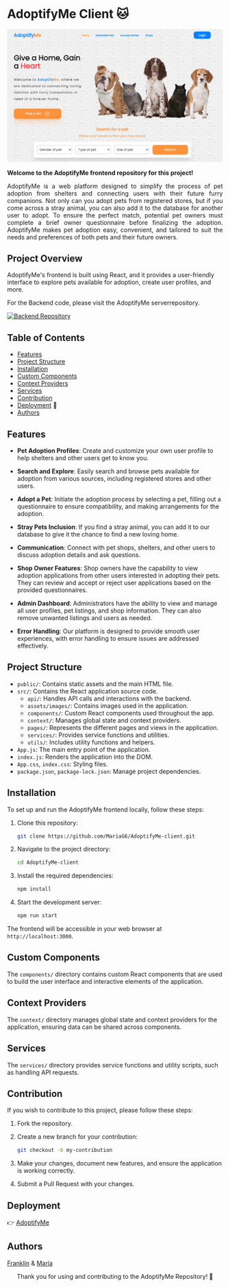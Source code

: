 # AdoptifyMe Client 🐱

<p align="center"><img src="public\homepage.png" a alt='homepage-image' width='600px' heigh='600px'></p>

**Welcome to the AdoptifyMe frontend repository for this project!**
<p align="justify"> AdoptifyMe is a web platform designed to simplify the process of pet adoption from shelters and connecting users with their future furry companions. Not only can you adopt pets from registered stores, but if you come across a stray animal, you can also add it to the database for another user to adopt. To ensure the perfect match, potential pet owners must complete a brief owner questionnaire before finalizing the adoption. AdoptifyMe makes pet adoption easy, convenient, and tailored to suit the needs and preferences of both pets and their future owners.<p/>

## Project Overview

AdoptifyMe's frontend is built using React, and it provides a user-friendly interface to explore pets available for adoption, create user profiles, and more.

For the Backend code, please visit the AdoptifyMe serverrepository.

[![Backend Repository](https://img.shields.io/badge/Backend-Repository-brightgreen.svg)](https://github.com/MariaG6/AdoptifyMe-server)

## Table of Contents

- [Features](#features)
- [Project Structure](#project-structure)
- [Installation](#installation)
- [Custom Components](#custom-components)
- [Context Providers](#context-providers)
- [Services](#services)
- [Contribution](#contribution)
- [Deployment](#deployment) 🚀
- [Authors](#authors)

## Features

- **Pet Adoption Profiles**: Create and customize your own user profile to help shelters and other users get to know you.

- **Search and Explore**: Easily search and browse pets available for adoption from various sources, including registered stores and other users.

- **Adopt a Pet**: Initiate the adoption process by selecting a pet, filling out a questionnaire to ensure compatibility, and making arrangements for the adoption.

- **Stray Pets Inclusion**: If you find a stray animal, you can add it to our database to give it the chance to find a new loving home.

- **Communication**: Connect with pet shops, shelters, and other users to discuss adoption details and ask questions.

- **Shop Owner Features**: Shop owners have the capability to view adoption applications from other users interested in adopting their pets. They can review and accept or reject user applications based on the provided questionnaires.

- **Admin Dashboard**: Administrators have the ability to view and manage all user profiles, pet listings, and shop information. They can also remove unwanted listings and users as needed.

- **Error Handling**: Our platform is designed to provide smooth user experiences, with error handling to ensure issues are addressed effectively.

## Project Structure

- `public/`: Contains static assets and the main HTML file.
- `src/`: Contains the React application source code.
  - `api/`: Handles API calls and interactions with the backend.
  - `assets/images/`: Contains images used in the application.
  - `components/`: Custom React components used throughout the app.
  - `context/`: Manages global state and context providers.
  - `pages/`: Represents the different pages and views in the application.
  - `services/`: Provides service functions and utilities.
  - `utils/`: Includes utility functions and helpers.
- `App.js`: The main entry point of the application.
- `index.js`: Renders the application into the DOM.
- `App.css`, `index.css`: Styling files.
- `package.json`, `package-lock.json`: Manage project dependencies.

## Installation

To set up and run the AdoptifyMe frontend locally, follow these steps:

1. Clone this repository:

   ```bash
   git clone https://github.com/MariaG6/AdoptifyMe-client.git
   ```

2. Navigate to the project directory:

   ```bash
   cd AdoptifyMe-client
   ```

3. Install the required dependencies:

   ```bash
   npm install
   ```

4. Start the development server:

   ```bash
   npm run start
   ```

The frontend will be accessible in your web browser at `http://localhost:3000`.

## Custom Components

The `components/` directory contains custom React components that are used to build the user interface and interactive elements of the application.

## Context Providers

The `context/` directory manages global state and context providers for the application, ensuring data can be shared across components.

## Services

The `services/` directory provides service functions and utility scripts, such as handling API requests.

## Contribution

If you wish to contribute to this project, please follow these steps:

1. Fork the repository.

2. Create a new branch for your contribution:

   ```bash
   git checkout -b my-contribution
   ```

3. Make your changes, document new features, and ensure the application is working correctly.

4. Submit a Pull Request with your changes.

## Deployment

👉 [AdoptifyMe](https://adoptifyme.netlify.app/) 

## Authors

[Franklin](https://github.com/franklinosei) & [María](https://github.com/MariaG6)

<p align="center"> Thank you for using and contributing to the AdoptifyMe Repository! 👋 <p/>
